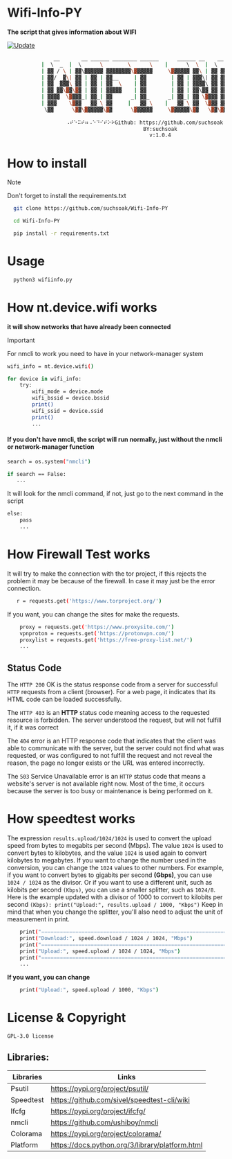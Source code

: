 # Wifi-Info-PY

**The script that gives information about WIFI**

[![Update](https://github.com/suchsoak/Wifi-Info-PY/actions/workflows/update.yml/badge.svg)](https://github.com/suchsoak/Wifi-Info-PY/actions/workflows/update.yml)

```sh
               __       __ ______ ________ ______      ______ __    __ ________  ______  
           |  \  _  |  \      \        \      \    |      \  \  |  \        \/      \ 
           | ▓▓ / \ | ▓▓\▓▓▓▓▓▓ ▓▓▓▓▓▓▓▓\▓▓▓▓▓▓     \▓▓▓▓▓▓ ▓▓\ | ▓▓ ▓▓▓▓▓▓▓▓  ▓▓▓▓▓▓
           | ▓▓/  ▓\| ▓▓ | ▓▓ | ▓▓__     | ▓▓        | ▓▓ | ▓▓▓\| ▓▓ ▓▓__   | ▓▓  | ▓▓
           | ▓▓  ▓▓▓\ ▓▓ | ▓▓ | ▓▓  \    | ▓▓        | ▓▓ | ▓▓▓▓\ ▓▓ ▓▓  \  | ▓▓  | ▓▓
           | ▓▓ ▓▓\▓▓\▓▓ | ▓▓ | ▓▓▓▓▓    | ▓▓        | ▓▓ | ▓▓\▓▓ ▓▓ ▓▓▓▓▓  | ▓▓  | ▓▓
           | ▓▓▓▓  \▓▓▓▓_| ▓▓_| ▓▓      _| ▓▓_      _| ▓▓_| ▓▓ \▓▓▓▓ ▓▓     | ▓▓__/ ▓▓
           | ▓▓▓    \▓▓▓   ▓▓ \ ▓▓     |   ▓▓ \    |   ▓▓ \ ▓▓  \▓▓▓ ▓▓      \▓▓    ▓▓
            \▓▓      \▓▓\▓▓▓▓▓▓\▓▓      \▓▓▓▓▓▓     \▓▓▓▓▓▓\▓▓   \▓▓\▓▓       \▓▓▓▓▓▓
           
                   ⠠⠞⠑⠭⠞⠶⠠⠑⠙⠊⠞⠕⠗Github: https://github.com/suchsoak⠠⠞⠑⠭⠞⠶⠠⠑⠙⠊⠞⠕⠗
                                            BY:suchsoak
                                              v:1.0.4
```

# How to install

>[!NOTE]
> Don't forget to install the requirements.txt

```sh
  git clone https://github.com/suchsoak/Wifi-Info-PY
```

```sh
  cd Wifi-Info-PY
```

```sh
  pip install -r requirements.txt
```

# Usage

```sh
  python3 wifiinfo.py
```

# How nt.device.wifi works

**it will show networks that have already been connected**

>[!IMPORTANT]
> For nmcli to work you need to have in your network-manager system

```sh
wifi_info = nt.device.wifi()

for device in wifi_info:
    try:
        wifi_mode = device.mode
        wifi_bssid = device.bssid
        print()
        wifi_ssid = device.ssid
        print()
        ...
```
#### If you don't have nmcli, the script will run normally, just without the nmcli or network-manager function

```sh
search = os.system("nmcli")

if search == False:
   ...
```

It will look for the nmcli command, if not, just go to the next command in the script

```sh
else:
    pass
    ...
```

# How Firewall Test works

It will try to make the connection with the tor project, if this rejects the problem it may be because of the firewall. In case it may just be the error connection.

```sh
   r = requests.get('https://www.torproject.org/')
```
If you want, you can change the sites for make the requests.

```sh
    proxy = requests.get('https://www.proxysite.com/')
    vpnproton = requests.get('https://protonvpn.com/')
    proxylist = requests.get('https://free-proxy-list.net/')
    ...
```
## Status Code

The `HTTP 200` OK is the status response code from a server for successful `HTTP` requests from a client (browser). For a web page, it indicates that its HTML code can be loaded successfully. 

The `HTTP 403` is an **HTTP** status code meaning access to the requested resource is forbidden. The server understood the request, but will not fulfill it, if it was correct

The `404` error is an HTTP response code that indicates that the client was able to communicate with the server, but the server could not find what was requested, or was configured to not fulfill the request and not reveal the reason, the page no longer exists or the URL was entered incorrectly.

The `503` Service Unavailable error is an `HTTP` status code that means a website's server is not available right now. Most of the time, it occurs because the server is too busy or maintenance is being performed on it. 

# How speedtest works

The expression `results.upload/1024/1024` is used to convert the upload speed from bytes to megabits per second (Mbps). The value `1024` is used to convert bytes to kilobytes, and the value `1024` is used again to convert kilobytes to megabytes. If you want to change the number used in the conversion, you can change the `1024` values to other numbers. For example, if you want to convert bytes to gigabits per second **(Gbps)**, you can use `1024 / 1024` as the divisor. Or if you want to use a different unit, such as kilobits per second `(Kbps)`, you can use a smaller splitter, such as `1024/8`. Here is the example updated with a divisor of 1000 to convert to kilobits per second `(Kbps): print("Upload:", results.upload / 1000, "Kbps")` Keep in mind that when you change the splitter, you'll also need to adjust the unit of measurement in print.

```sh
    print("−−−−−−−−−−−−−−−−−−−−−−−−−−−−−−−−−−−−−−−−−−−−−−−−−−−−−−−−−−−−−−−−−−")
    print("Download:", speed.download / 1024 / 1024, "Mbps")
    print("−−−−−−−−−−−−−−−−−−−−−−−−−−−−−−−−−−−−−−−−−−−−−−−−−−−−−−−−−−−−−−−−−−")
    print("Upload:", speed.upload / 1024 / 1024, "Mbps")
    print("−−−−−−−−−−−−−−−−−−−−−−−−−−−−−−−−−−−−−−−−−−−−−−−−−−−−−−−−−−−−−−−−−−")
    ...
```
**If you want, you can change**

```sh
    print("Upload:", speed.upload / 1000, "Kbps")
```

# License & Copyright

`GPL-3.0 license`

## Libraries:

| Libraries |  Links |
| ------ | ------ |
| Psutil | https://pypi.org/project/psutil/
| Speedtest |  https://github.com/sivel/speedtest-cli/wiki
| Ifcfg |  https://pypi.org/project/ifcfg/
| nmcli |  https://github.com/ushiboy/nmcli
| Colorama |  https://pypi.org/project/colorama/
| Platform |  https://docs.python.org/3/library/platform.html
